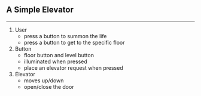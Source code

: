## A Simple Elevator
--------------------
1. User
    - press a button to summon the life
    - press a button to get to the specific floor
2. Button
    - floor button and level button
    - illuminated when pressed
    - place an elevator request when pressed
 3. Elevator
    - moves up/down
    - open/close the door
    
